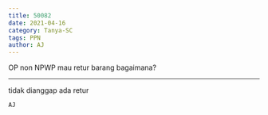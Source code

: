 ```yaml
---
title: 50082
date: 2021-04-16
category: Tanya-SC
tags: PPN
author: AJ
---
```


OP non NPWP mau retur barang bagaimana?

---

tidak dianggap ada retur

`AJ`
